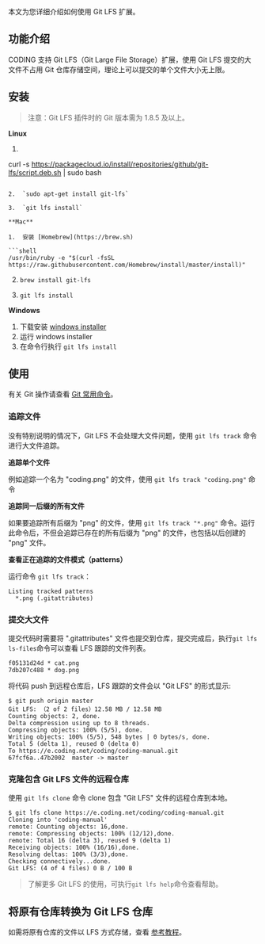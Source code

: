 本文为您详细介绍如何使用 Git LFS 扩展。

## 功能介绍

CODING 支持 Git LFS（Git Large File Storage）扩展，使用 Git LFS 提交的大文件不占用 Git 仓库存储空间，理论上可以提交的单个文件大小无上限。

## 安装

> 注意：Git LFS 插件时的 Git 版本需为 1.8.5 及以上。

**Linux** 

1.  ```shell
   curl -s https://packagecloud.io/install/repositories/github/git-lfs/script.deb.sh | sudo bash
   ```

2.  `sudo apt-get install git-lfs`

3.  `git lfs install`

**Mac**

1.  安装 [Homebrew](https://brew.sh) 

   ```shell
   /usr/bin/ruby -e "$(curl -fsSL https://raw.githubusercontent.com/Homebrew/install/master/install)"
   ```

2.  `brew install git-lfs`

3.  `git lfs install`

**Windows**

1.  下载安装 [windows installer](https://github.com/github/git-lfs/releases)
2.  运行 windows installer
3.  在命令行执行 `git lfs install`

## 使用

有关 Git 操作请查看 [Git 常用命令](/docs/repo/git/commands.html)。

### 追踪文件

没有特别说明的情况下，Git LFS 不会处理大文件问题，使用 `git lfs track` 命令进行大文件追踪。

**追踪单个文件**

例如追踪一个名为 "coding.png" 的文件，使用 `git lfs track "coding.png"` 命令

**追踪同一后缀的所有文件**

如果要追踪所有后缀为 "png" 的文件，使用 `git lfs track "*.png"` 命令。运行此命令后，不但会追踪已存在的所有后缀为 "png" 的文件，也包括以后创建的 "png" 文件。

**查看正在追踪的文件模式（patterns）**

运行命令 `git lfs track`：

```shell
Listing tracked patterns
  *.png (.gitattributes)
```

### 提交大文件

提交代码时需要将 ".gitattributes" 文件也提交到仓库，提交完成后，执行`git lfs ls-files`命令可以查看 LFS 跟踪的文件列表。

```shell
f05131d24d * cat.png
7db207c488 * dog.png
```

将代码 push 到远程仓库后，LFS 跟踪的文件会以 "Git LFS" 的形式显示:

```shell
$ git push origin master
Git LFS: （2 of 2 files）12.58 MB / 12.58 MB
Counting objects: 2, done.
Delta compression using up to 8 threads.
Compressing objects: 100% (5/5), done.
Writing objects: 100% (5/5), 548 bytes | 0 bytes/s, done.
Total 5 (delta 1), reused 0 (delta 0)
To https://e.coding.net/coding/coding-manual.git
67fcf6a..47b2002  master -> master
```

### 克隆包含 Git LFS 文件的远程仓库

使用 `git lfs clone` 命令 clone 包含 "Git LFS" 文件的远程仓库到本地。

```shell
$ git lfs clone https://e.coding.net/coding/coding-manual.git
Cloning into 'coding-manual'
remote: Counting objects: 16,done.
remote: Compressing objects: 100% (12/12),done.
remote: Total 16 (delta 3), reused 9 (delta 1)
Receiving objects: 100% (16/16),done.
Resolving deltas: 100% (3/3),done.
Checking connectively...done.
Git LFS: (4 of 4 files) 0 B / 100 B
```

> 了解更多 Git LFS 的使用，可执行`git lfs help`命令查看帮助。

## 将原有仓库转换为 Git LFS 仓库

如需将原有仓库的文件以 LFS 方式存储，查看 [参考教程](https://github.com/bozaro/git-lfs-migrate)。
